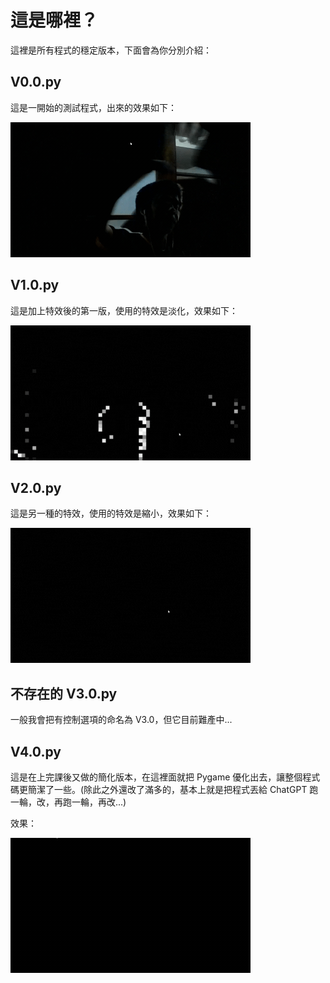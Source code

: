 # 這是哪裡？

這裡是所有程式的穩定版本，下面會為你分別介紹：

## V0.0.py

這是一開始的測試程式，出來的效果如下：

![image](Image/V0.0Image.gif)

## V1.0.py

這是加上特效後的第一版，使用的特效是淡化，效果如下：

![image](Image/V1.0Image.gif)

## V2.0.py

這是另一種的特效，使用的特效是縮小，效果如下：

![image](Image/V2.0Image.gif)

## 不存在的 V3.0.py

一般我會把有控制選項的命名為 V3.0，但它目前難產中...

## V4.0.py

這是在上完課後又做的簡化版本，在這裡面就把 Pygame 優化出去，讓整個程式碼更簡潔了一些。(除此之外還改了滿多的，基本上就是把程式丟給 ChatGPT 跑一輪，改，再跑一輪，再改...)

效果：

![image](Image/V4.0Image.gif)
